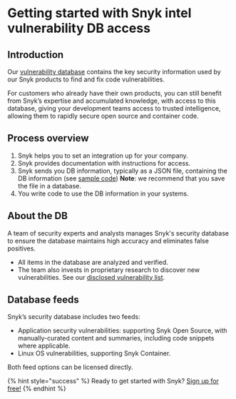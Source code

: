 # Getting started with Snyk intel vulnerability DB access

## Introduction

Our [vulnerability database](https://snyk.io/product/vulnerability-database/) contains the key security information used by our Snyk products to find and fix code vulnerabilities.

For customers who already have their own products, you can still benefit from Snyk’s expertise and accumulated knowledge, with access to this database, giving your development teams access to trusted intelligence, allowing them to rapidly secure open source and container code.

## Process overview

1. Snyk helps you to set an integration up for your company.
2. Snyk provides documentation with instructions for access.
3. Snyk sends you DB information, typically as a JSON file, containing the DB information \(see [sample code](https://snyk.io/partners/api/v4/vulndb/sample.json)\)  **Note**: we recommend that you save the file in a database.
4. You write code to use the DB information in your systems.

## About the DB

A team of security experts and analysts manages Snyk's security database to ensure the database maintains high accuracy and eliminates false positives.

* All items in the database are analyzed and verified.
* The team also invests in proprietary research to discover new vulnerabilities. See our [disclosed vulnerability list](https://app.snyk.io/disclosed-vulnerabilities/).  

## Database feeds

Snyk’s security database includes two feeds:

* Application security vulnerabilities: supporting Snyk Open Source, with manually-curated content and summaries, including code snippets where applicable.
* Linux OS vulnerabilities, supporting Snyk Container.

Both feed options can be licensed directly.

{% hint style="success" %}
Ready to get started with Snyk? [Sign up for free!](https://snyk.io/login?cta=sign-up&loc=footer&page=support_docs_page)
{% endhint %}

